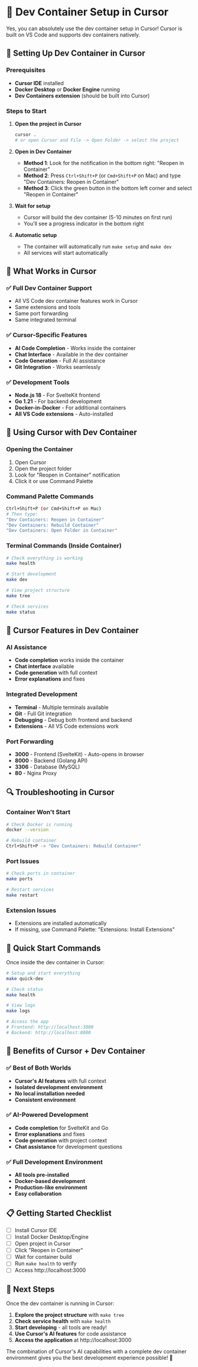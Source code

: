 # 🐳 Dev Container Setup in Cursor

Yes, you can absolutely use the dev container setup in Cursor! Cursor is built on VS Code and supports dev containers natively.

## 🚀 Setting Up Dev Container in Cursor

### Prerequisites
- **Cursor IDE** installed
- **Docker Desktop** or **Docker Engine** running
- **Dev Containers extension** (should be built into Cursor)

### Steps to Start

1. **Open the project in Cursor**
   ```bash
   cursor .
   # or open Cursor and File -> Open Folder -> select the project
   ```

2. **Open in Dev Container**
   - **Method 1**: Look for the notification in the bottom right: "Reopen in Container"
   - **Method 2**: Press `Ctrl+Shift+P` (or `Cmd+Shift+P` on Mac) and type "Dev Containers: Reopen in Container"
   - **Method 3**: Click the green button in the bottom left corner and select "Reopen in Container"

3. **Wait for setup**
   - Cursor will build the dev container (5-10 minutes on first run)
   - You'll see a progress indicator in the bottom right

4. **Automatic setup**
   - The container will automatically run `make setup` and `make dev`
   - All services will start automatically

## 🎯 What Works in Cursor

### ✅ **Full Dev Container Support**
- All VS Code dev container features work in Cursor
- Same extensions and tools
- Same port forwarding
- Same integrated terminal

### ✅ **Cursor-Specific Features**
- **AI Code Completion** - Works inside the container
- **Chat Interface** - Available in the dev container
- **Code Generation** - Full AI assistance
- **Git Integration** - Works seamlessly

### ✅ **Development Tools**
- **Node.js 18** - For SvelteKit frontend
- **Go 1.21** - For backend development
- **Docker-in-Docker** - For additional containers
- **All VS Code extensions** - Auto-installed

## 🔧 Using Cursor with Dev Container

### Opening the Container
1. Open Cursor
2. Open the project folder
3. Look for "Reopen in Container" notification
4. Click it or use Command Palette

### Command Palette Commands
```bash
Ctrl+Shift+P (or Cmd+Shift+P on Mac)
# Then type:
"Dev Containers: Reopen in Container"
"Dev Containers: Rebuild Container"
"Dev Containers: Open Folder in Container"
```

### Terminal Commands (Inside Container)
```bash
# Check everything is working
make health

# Start development
make dev

# View project structure
make tree

# Check services
make status
```

## 🎨 Cursor Features in Dev Container

### AI Assistance
- **Code completion** works inside the container
- **Chat interface** available
- **Code generation** with full context
- **Error explanations** and fixes

### Integrated Development
- **Terminal** - Multiple terminals available
- **Git** - Full Git integration
- **Debugging** - Debug both frontend and backend
- **Extensions** - All VS Code extensions work

### Port Forwarding
- **3000** - Frontend (SvelteKit) - Auto-opens in browser
- **8000** - Backend (Golang API)
- **3306** - Database (MySQL)
- **80** - Nginx Proxy

## 🔍 Troubleshooting in Cursor

### Container Won't Start
```bash
# Check Docker is running
docker --version

# Rebuild container
Ctrl+Shift+P -> "Dev Containers: Rebuild Container"
```

### Port Issues
```bash
# Check ports in container
make ports

# Restart services
make restart
```

### Extension Issues
- Extensions are installed automatically
- If missing, use Command Palette: "Extensions: Install Extensions"

## 🚀 Quick Start Commands

Once inside the dev container in Cursor:

```bash
# Setup and start everything
make quick-dev

# Check status
make health

# View logs
make logs

# Access the app
# Frontend: http://localhost:3000
# Backend: http://localhost:8000
```

## 🎉 Benefits of Cursor + Dev Container

### ✅ **Best of Both Worlds**
- **Cursor's AI features** with full context
- **Isolated development environment**
- **No local installation needed**
- **Consistent environment**

### ✅ **AI-Powered Development**
- **Code completion** for SvelteKit and Go
- **Error explanations** and fixes
- **Code generation** with project context
- **Chat assistance** for development questions

### ✅ **Full Development Environment**
- **All tools pre-installed**
- **Docker-based development**
- **Production-like environment**
- **Easy collaboration**

## 📋 Getting Started Checklist

- [ ] Install Cursor IDE
- [ ] Install Docker Desktop/Engine
- [ ] Open project in Cursor
- [ ] Click "Reopen in Container"
- [ ] Wait for container build
- [ ] Run `make health` to verify
- [ ] Access http://localhost:3000

## 🎯 Next Steps

Once the dev container is running in Cursor:

1. **Explore the project structure** with `make tree`
2. **Check service health** with `make health`
3. **Start developing** - all tools are ready!
4. **Use Cursor's AI features** for code assistance
5. **Access the application** at http://localhost:3000

The combination of Cursor's AI capabilities with a complete dev container environment gives you the best development experience possible! 🚀



